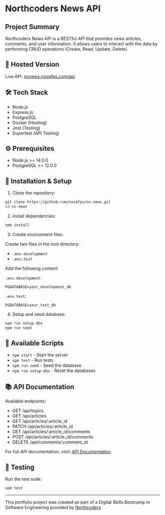 # Northcoders News API

## Project Summary

Northcoders News API is a RESTful API that provides news articles, comments, and user information. It allows users to interact with the data by performing CRUD operations (Create, Read, Update, Delete).

## 🚀 Hosted Version

Live API: [ncnews.novafps.com/api](http://ncnews.novafps.com/api)

## 🛠️ Tech Stack

- Node.js
- Express.js
- PostgreSQL
- Docker (Hosting)
- Jest (Testing)
- Supertest (API Testing)

## ⚙️ Prerequisites

- Node.js >= 14.0.0
- PostgreSQL >= 12.0.0

## 🔧 Installation & Setup

1. Clone the repository:

```bash
git clone https://github.com/nxvafps/nc-news.git
cd nc-news
```

2. Install dependencies:

```bash
npm install
```

3. Create environment files:

Create two files in the root directory:

- `.env.development`
- `.env.test`

Add the following content:

`.env.development`:

```
PGDATABASE=your_development_db
```

`.env.test`:

```
PGDATABASE=your_test_db
```

4. Setup and seed database:

```bash
npm run setup-dbs
npm run seed
```

## 🚦 Available Scripts

- `npm start` - Start the server
- `npm test` - Run tests
- `npm run seed` - Seed the database
- `npm run setup-dbs` - Reset the databases

## 📚 API Documentation

Available endpoints:

- GET /api/topics
- GET /api/articles
- GET /api/articles/:article_id
- PATCH /api/articles/:article_id
- GET /api/articles/:article_id/comments
- POST /api/articles/:article_id/comments
- DELETE /api/comments/:comment_id

For full API documentation, visit: [API Documentation](http://ncnews.novafps.com/api)

## 🧪 Testing

Run the test suite:

```bash
npm test
```

---

This portfolio project was created as part of a Digital Skills Bootcamp in Software Engineering provided by [Northcoders](https://northcoders.com/)
